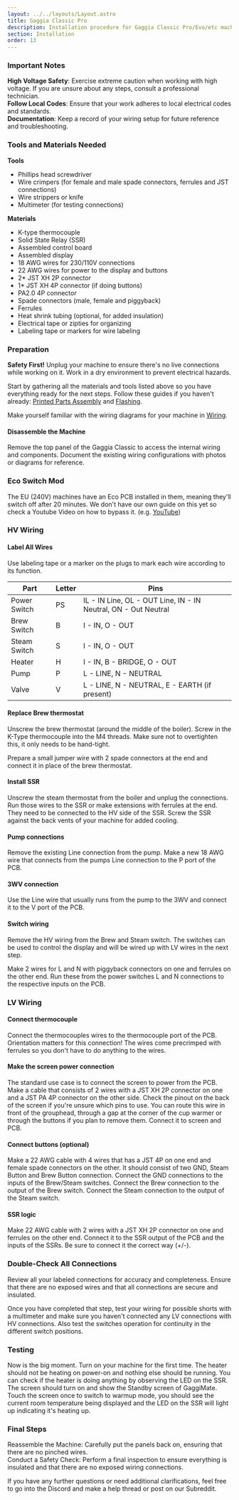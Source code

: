 ```yaml
---
layout: ../../layouts/Layout.astro
title: Gaggia Classic Pro
description: Installation procedure for Gaggia Classic Pro/Evo/etc machines
section: Installation
order: 13
---
```


<div class="bg-red-100 border border-red-400 text-red-700 px-4 py-3 rounded relative" role="alert">
<h3 class="my-2">Important Notes</h3>

<strong class="font-bold text-red-700">High Voltage Safety</strong>: Exercise extreme caution when working with high voltage. If you are unsure about any steps, consult a professional technician.  
<strong class="font-bold text-red-700">Follow Local Codes</strong>: Ensure that your work adheres to local electrical codes and standards.  
<strong class="font-bold text-red-700">Documentation</strong>: Keep a record of your wiring setup for future reference and troubleshooting.

</div>

<div class="bg-blue-50 mt-4 border border-blue-500 text-blue-800 px-4 py-3 rounded">
<h3 class="my-2">Tools and Materials Needed</h3>

**Tools**

* Phillips head screwdriver
* Wire crimpers (for female and male spade connectors, ferrules and JST connections)
* Wire strippers or knife
* Multimeter (for testing connections)

**Materials**

* K-type thermocouple
* Solid State Relay (SSR)
* Assembled control board
* Assembled display
* 18 AWG wires for 230/110V connections
* 22 AWG wires for power to the display and buttons
* 2* JST XH 2P connector
* 1* JST XH 4P connector (if doing buttons)
* PA2.0 4P connector
* Spade connectors (male, female and piggyback)
* Ferrules
* Heat shrink tubing (optional, for added insulation)
* Electrical tape or zipties for organizing
* Labeling tape or markers for wire labeling

</div>

### Preparation

**Safety First!**
Unplug your machine to ensure there's no live connections while working on it.
Work in a dry environment to prevent electrical hazards.

Start by gathering all the materials and tools listed above so you have everything ready for the next steps. Follow these guides if you haven't already: [Printed Parts Assembly](/docs/sourcing-printed-parts) and [Flashing](/docs/flashing).

Make yourself familiar with the wiring diagrams for your machine in [Wiring](/docs/wiring).


#### Disassemble the Machine
Remove the top panel of the Gaggia Classic to access the internal wiring and components.
Document the existing wiring configurations with photos or diagrams for reference.

### Eco Switch Mod

The EU (240V) machines have an Eco PCB installed in them, meaning they'll switch off after 20 minutes. 
We don't have our own guide on this yet so check a Youtube Video on how to bypass it. (e.g. [YouTube](https://www.youtube.com/watch?v=WNs3uSLA4Ts))

### HV Wiring

#### Label All Wires
Use labeling tape or a marker on the plugs to mark each wire according to its function.

| Part | Letter | Pins                                                           |
| ---- | ----- |----------------------------------------------------------------|
| Power Switch | PS | IL - IN Line, OL - OUT Line, IN - IN Neutral, ON - Out Neutral |
| Brew Switch | B | I - IN, O - OUT                                                |
| Steam Switch | S | I - IN, O - OUT                                                |
| Heater | H | I - IN, B - BRIDGE, O - OUT                                    |
| Pump | P | L - LINE, N - NEUTRAL                                          |
| Valve | V | L - LINE, N - NEUTRAL, E - EARTH (if present)                  |

#### Replace Brew thermostat

Unscrew the brew thermostat (around the middle of the boiler).
Screw in the K-Type thermocouple into the M4 threads. Make sure not to overtighten this, it only needs to be hand-tight.

Prepare a small jumper wire with 2 spade connectors at the end and connect it in place of the brew thermostat.

#### Install SSR

Unscrew the steam thermostat from the boiler and unplug the connections. Run those wires to the SSR or make extensions with ferrules at the end.
They need to be connected to the HV side of the SSR.
Screw the SSR against the back vents of your machine for added cooling.

#### Pump connections

Remove the existing Line connection from the pump. Make a new 18 AWG wire that connects from the pumps Line connection to the P port of the PCB.

#### 3WV connection

Use the Line wire that usually runs from the pump to the 3WV and connect it to the V port of the PCB.

#### Switch wiring

Remove the HV wiring from the Brew and Steam switch. The switches can be used to control the display and will be wired up with LV wires in the next step.

Make 2 wires for L and N with piggyback connectors on one and ferrules on the other end. Run these from the power switches L and N connections to the respective inputs on the PCB.

### LV Wiring

#### Connect thermocouple

Connect the thermocouples wires to the thermocouple port of the PCB. Orientation matters for this connection! The wires come precrimped with ferrules so you don't have to do anything to the wires.

#### Make the screen power connection

The standard use case is to connect the screen to power from the PCB. Make a cable that consists of 2 wires with a JST XH 2P connector on one and a JST PA 4P connector on the other side. Check the pinout on the back of the screen if you're unsure which pins to use.
You can route this wire in front of the grouphead, through a gap at the corner of the cup warmer or through the buttons if you plan to remove them.
Connect it to screen and PCB.

#### Connect buttons (optional)

Make a 22 AWG cable with 4 wires that has a JST 4P on one end and female spade connectors on the other. It should consist of two GND, Steam Button and Brew Button connection.
Connect the GND connections to the inputs of the Brew/Steam switches.
Connect the Brew connection to the output of the Brew switch.
Connect the Steam connection to the output of the Steam switch.

#### SSR logic

Make 22 AWG cable with 2 wires with a JST XH 2P connector on one and ferrules on the other end. Connect it to the SSR output of the PCB and the inputs of the SSRs. Be sure to connect it the correct way (+/-).

### Double-Check All Connections
Review all your labeled connections for accuracy and completeness.
Ensure that there are no exposed wires and that all connections are secure and insulated.

Once you have completed that step, test your wiring for possible shorts with a multimeter and make sure you haven't connected any LV connections with HV connections. Also test the switches operation for continuity in the different switch positions.

### Testing
Now is the big moment. Turn on your machine for the first time. The heater should not be heating on power-on and nothing else should be running. You can check if the heater is doing anything by observing the LED on the SSR.
The screen should turn on and show the Standby screen of GaggiMate. Touch the screen once to switch to warmup mode, you should see the current room temperature being displayed and the LED on the SSR will light up indicating it's heating up.

### Final Steps
Reassemble the Machine: Carefully put the panels back on, ensuring that there are no pinched wires.  
Conduct a Safety Check: Perform a final inspection to ensure everything is insulated and that there are no exposed wiring connections.

If you have any further questions or need additional clarifications, feel free to go into the Discord and make a help thread or post on our Subreddit.
